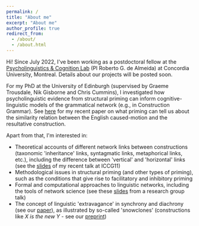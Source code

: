 ```yaml
---
permalink: /
title: "About me"
excerpt: "About me"
author_profile: true
redirect_from: 
  - /about/
  - /about.html
---
```


Hi! Since July 2022, I've been working as a postdoctoral fellow at the <a href="https://psycholinguistics.weebly.com/">Psycholinguistics & Cognition Lab</a> (PI Roberto G. de Almeida) at Concordia University, Montreal. Details about our projects will be posted soon.

For my PhD at the University of Edinburgh (supervised by Graeme Trousdale, Nik Gisborne and Chris Cummins), I investigated how psycholinguistic evidence from structural priming can inform cognitive-linguistic models of the grammatical network (e.g., in Construction Grammar). See <a href="https://doi.org/10.1515/cog-2020-0016">here</a> for my recent paper on what priming can tell us about the similarity relation between the English caused-motion and the resultative construction.

Apart from that, I'm interested in:
<ul>
  <li>Theoretical accounts of different network links between constructions (taxonomic 'inheritance' links, syntagmatic links, metaphorical links, etc.), including the difference between 'vertical' and 'horizontal' links (see the <a href="https://tungerer.github.io/files/Ungerer-2021-Vertical-and-horizontal-links.pdf">slides</a> of my recent talk at ICCG11)</li>
  <li>Methodological issues in structural priming (and other types of priming), such as the conditions that give rise to facilitatory and inhibitory priming</li>
  <li>Formal and computational approaches to linguistic networks, including the tools of network science (see these <a href="https://tungerer.github.io/files/Ungerer-2021-Network-science-methods.pdf">slides</a> from a research group talk)</li>
  <li>The concept of linguistic 'extravagance' in synchrony and diachrony (see our <a href="https://doi.org/10.1075/bjl.00058.ung">paper</a>), as illustrated by so-called 'snowclones' (constructions like <i>X is the new Y</i> - see our <a href="https://doi.org/10.31234/osf.io/y6a8g">preprint</a>)</li>
</ul>
